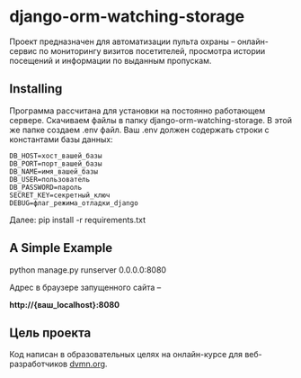 django-orm-watching-storage
=====
Проект предназначен для автоматизации пульта охраны – онлайн-сервис по мониторингу визитов посетителей, 
просмотра истории посещений и информации по выданным пропускам.

Installing
----------
Программа рассчитана для установки на постоянно работающем сервере. Скачиваем файлы в папку django-orm-watching-storage. 
В этой же папке создаем .env файл. Ваш .env должен содержать строки с константами базы данных:

```
DB_HOST=хост_вашей_базы
DB_PORT=порт_вашей_базы
DB_NAME=имя_вашей_базы   
DB_USER=пользователь
DB_PASSWORD=пароль
SECRET_KEY=секретный_ключ
DEBUG=флаг_режима_отладки_django
```

Далее:
pip install -r requirements.txt

A Simple Example
----------------
python manage.py runserver 0.0.0.0:8080

Адрес в браузере запущенного сайта –

**http://{ваш_localhost}:8080**

Цель проекта
----------------

Код написан в образовательных целях на онлайн-курсе для веб-разработчиков [dvmn.org](https://dvmn.org/).

